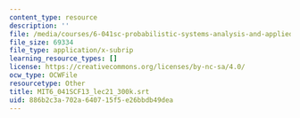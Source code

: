 ```yaml
---
content_type: resource
description: ''
file: /media/courses/6-041sc-probabilistic-systems-analysis-and-applied-probability-fall-2013/886b2c3a702a640715f5e26bbdb49dea_MIT6_041SCF13_lec21_300k.srt
file_size: 69334
file_type: application/x-subrip
learning_resource_types: []
license: https://creativecommons.org/licenses/by-nc-sa/4.0/
ocw_type: OCWFile
resourcetype: Other
title: MIT6_041SCF13_lec21_300k.srt
uid: 886b2c3a-702a-6407-15f5-e26bbdb49dea
---
```

